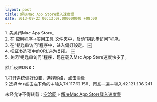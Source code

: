 ```yaml
---
layout: post
title: 解决Mac App Store载入速度慢
date: 2013-09-22 00:13:09.000000000 +08:00
---
```


1. 先关闭Mac App Store。  
 2. 在 应用程序->实用工具 文件夹中，启动“钥匙串访问”程序。  
 3. 在“钥匙串访问”程序中，进入偏好设定。 ￼  
 4. 把证书选项中的CRL选为关闭。 ￼  
 5. 关闭“钥匙串访问”程序，现在载入Mac App Store速度快多了。

然后设置DNS：

1.打开系统偏好设置，选择网络，点击高级  
 2.选择dns点击左下角的＋输入74.117.62.158，再点一遍＋输入42.121.236.241

未经允许不得转载：[空洽网](http://kongqia.com) » [解决Mac App Store载入速度慢](http://kongqia.com/17886.html)


